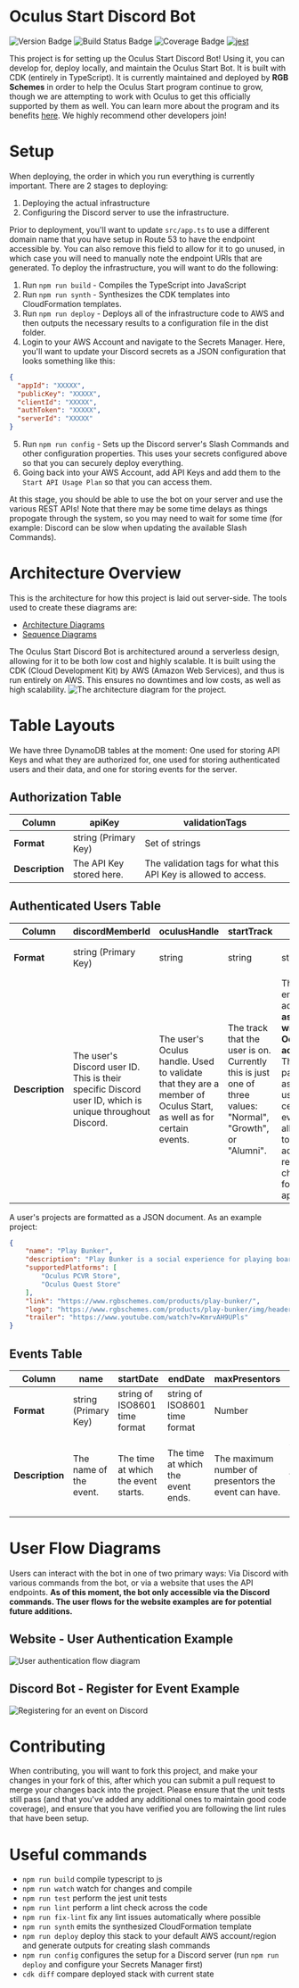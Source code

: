 # Oculus Start Discord Bot

![Version Badge](https://img.shields.io/github/package-json/v/RGB-Schemes/oculus-start-bot?color=blue&logo=oculus) ![Build Status Badge](https://img.shields.io/github/workflow/status/RGB-Schemes/oculus-start-bot/Build%20Status?logo=node.js) ![Coverage Badge](https://img.shields.io/endpoint?url=https://gist.githubusercontent.com/GEMISIS/d16ca0b787ba038971dd1308518c190d/raw/oculus-start-bot__heads_mainline.json) [![jest](https://jestjs.io/img/jest-badge.svg)](https://github.com/facebook/jest)

This project is for setting up the Oculus Start Discord Bot! Using it, you can develop for, deploy locally, and maintain the Oculus Start Bot. It is built with CDK (entirely in TypeScript). It is currently maintained and deployed by **RGB Schemes** in order to help the Oculus Start program continue to grow, though we are attempting to work with Oculus to get this officially supported by them as well. You can learn more about the program and its benefits [here](https://developer.oculus.com/oculus-start/). We highly recommend other developers join!

# Setup
When deploying, the order in which you run everything is currently important. There are 2 stages to deploying:

1. Deploying the actual infrastructure
2. Configuring the Discord server to use the infrastructure.

Prior to deployment, you'll want to update `src/app.ts` to use a different domain name that you have setup in Route 53 to have the endpoint accessible by. You can also remove this field to allow for it to go unused, in which case you will need to manually note the endpoint URls that are generated. To deploy the infrastructure, you will want to do the following:

1. Run `npm run build`  - Compiles the TypeScript into JavaScript
2. Run `npm run synth`  - Synthesizes the CDK templates into CloudFormation templates.
3. Run `npm run deploy` - Deploys all of the infrastructure code to AWS and then outputs the necessary results to a configuration file in the dist folder.
4. Login to your AWS Account and navigate to the Secrets Manager. Here, you'll want to update your Discord secrets as a JSON configuration that looks something like this:
```json
{
  "appId": "XXXXX",
  "publicKey": "XXXXX",
  "clientId": "XXXXX",
  "authToken": "XXXXX",
  "serverId": "XXXXX"
}
```
5. Run `npm run config`  - Sets up the Discord server's Slash Commands and other configuration properties. This uses your secrets configured above so that you can securely deploy everything.
6. Going back into your AWS Account, add API Keys and add them to the `Start API Usage Plan` so that you can access them.

At this stage, you should be able to use the bot on your server and use the various REST APIs! Note that there may be some time delays as things propogate through the system, so you may need to wait for some time (for example: Discord can be slow when updating the available Slash Commands).

# Architecture Overview
This is the architecture for how this project is laid out server-side. The tools used to create these diagrams are:
- [Architecture Diagrams](https://app.diagrams.net)
- [Sequence Diagrams](https://sequencediagram.org)


The Oculus Start Discord Bot is architectured around a serverless design, allowing for it to be both low cost and highly scalable. It is built using the CDK (Cloud Development Kit) by AWS (Amazon Web Services), and thus is run entirely on AWS. This ensures no downtimes and low costs, as well as high scalability.
![The architecture diagram for the project.](diagrams/architecture.png?raw=true)

# Table Layouts
We have three DynamoDB tables at the moment: One used for storing API Keys and what they are authorized for, one used for storing authenticated users and their data, and one for storing events for the server.

## Authorization Table
|**Column**|apiKey|validationTags|
|--|-|-|
|**Format**|string (Primary Key)|Set of strings|
|**Description**|The API Key stored here.|The validation tags for what this API Key is allowed to access.

## Authenticated Users Table
|**Column**|discordMemberId|oculusHandle|startTrack|email|hardware|projects|
|--|-|-|---|--------|-----|---------|
|**Format**|string (Primary Key)|string|string|string|List of strings|List of Project objects|
|**Description**|The user's Discord user ID. This is their specific Discord user ID, which is unique throughout Discord.|The user's Oculus handle. Used to validate that they are a member of Oculus Start, as well as for certain events.|The track that the user is on. Currently this is just one of three values: "Normal", "Growth", or "Alumni".|The user's email address **associated with their Oculus account**. That last part is key, as it will be used in certain events to allow them to be added to release channels for Oculus apps.|A list of devices the user owns. Currently limited to just Oculus devices.|A list of projects the user has created. These projects have a specific format. See below for more details.

A user's projects are formatted as a JSON document. As an example project:
```json
{
    "name": "Play Bunker",
    "description": "Play Bunker is a social experience for playing board games, designed from the ground up for virtual reality. Jump into a room with friends and family anywhere in the world and play a wide variety of board games together. Not satisfied with the included games? Make your own using your own 3D models! Play Bunker is designed to give you the flexibility to have game night anytime, anywhere!",
    "supportedPlatforms": [
        "Oculus PCVR Store",
        "Oculus Quest Store"
    ],
    "link": "https://www.rgbschemes.com/products/play-bunker/",
    "logo": "https://www.rgbschemes.com/products/play-bunker/img/header.png",
    "trailer": "https://www.youtube.com/watch?v=KmrvAH9UPls"
}
```
## Events Table
|**Column**|name|startDate|endDate|maxPresentors|presentors|maxAttendees|attendees|
|-|-|---|--------|-----|---------|-|-|
|**Format**|string (Primary Key)|string of ISO8601 time format|string of ISO8601 time format|Number|List of strings|Number|List of strings|
|**Description**|The name of the event.|The time at which the event starts.|The time at which the event ends.|The maximum number of presentors the event can have.|A list of Discord user IDs for people presenting at the event.|The maximum number of attendees an event can have.|A list of Discord user IDs for people attending the event.|

# User Flow Diagrams
Users can interact with the bot in one of two primary ways: Via Discord with various commands from the bot, or via a website that uses the API endpoints. **As of this moment, the bot only accessible via the Discord commands. The user flows for the website examples are for potential future additions.**

## Website - User Authentication Example
![User authentication flow diagram](diagrams/user-auth.png?raw=true)

## Discord Bot - Register for Event Example
![Registering for an event on Discord](diagrams/discord-event-registration.png?raw=true)

# Contributing
When contributing, you will want to fork this project, and make your changes in your fork of this, after which you can submit a pull request to merge your changes back into the project. Please ensure that the unit tests still pass (and that you've added any additional ones to maintain good code coverage), and ensure that you have verified you are following the lint rules that have been setup.

# Useful commands

 * `npm run build`      compile typescript to js
 * `npm run watch`      watch for changes and compile
 * `npm run test`       perform the jest unit tests
 * `npm run lint`       perform a lint check across the code
 * `npm run fix-lint`   fix any lint issues automatically where possible
 * `npm run synth`      emits the synthesized CloudFormation template
 * `npm run deploy`     deploy this stack to your default AWS account/region and generate outputs for creating slash commands
 * `npm run config`      configures the setup for a Discord server (run `npm run deploy` and configure your Secrets Manager first)
 * `cdk diff`           compare deployed stack with current state
